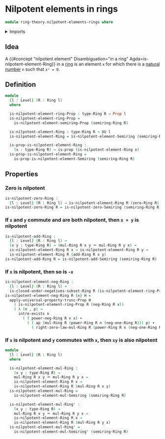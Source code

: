 # Nilpotent elements in rings

```agda
module ring-theory.nilpotent-elements-rings where
```

<details><summary>Imports</summary>

```agda
open import foundation.action-on-identifications-functions
open import foundation.dependent-pair-types
open import foundation.existential-quantification
open import foundation.identity-types
open import foundation.propositional-truncations
open import foundation.propositions
open import foundation.universe-levels

open import ring-theory.nilpotent-elements-semirings
open import ring-theory.powers-of-elements-rings
open import ring-theory.rings
open import ring-theory.subsets-rings
```

</details>

## Idea

A
{{#concept "nilpotent element" Disambiguation="in a ring" Agda=is-nilpotent-element-Ring}}
in a [ring](ring-theory.rings.md) is an element `x` for which there is a
[natural number](elementary-number-theory.natural-numbers.md) `n` such that
`xⁿ = 0`.

## Definition

```agda
module _
  {l : Level} (R : Ring l)
  where

  is-nilpotent-element-ring-Prop : type-Ring R → Prop l
  is-nilpotent-element-ring-Prop =
    is-nilpotent-element-semiring-Prop (semiring-Ring R)

  is-nilpotent-element-Ring : type-Ring R → UU l
  is-nilpotent-element-Ring = is-nilpotent-element-Semiring (semiring-Ring R)

  is-prop-is-nilpotent-element-Ring :
    (x : type-Ring R) → is-prop (is-nilpotent-element-Ring x)
  is-prop-is-nilpotent-element-Ring =
    is-prop-is-nilpotent-element-Semiring (semiring-Ring R)
```

## Properties

### Zero is nilpotent

```agda
is-nilpotent-zero-Ring :
  {l : Level} (R : Ring l) → is-nilpotent-element-Ring R (zero-Ring R)
is-nilpotent-zero-Ring R = is-nilpotent-zero-Semiring (semiring-Ring R)
```

### If `x` and `y` commute and are both nilpotent, then `x + y` is nilpotent

```agda
is-nilpotent-add-Ring :
  {l : Level} (R : Ring l) →
  (x y : type-Ring R) → (mul-Ring R x y ＝ mul-Ring R y x) →
  is-nilpotent-element-Ring R x → is-nilpotent-element-Ring R y →
  is-nilpotent-element-Ring R (add-Ring R x y)
is-nilpotent-add-Ring R = is-nilpotent-add-Semiring (semiring-Ring R)
```

### If `x` is nilpotent, then so is `-x`

```agda
is-nilpotent-element-neg-Ring :
  {l : Level} (R : Ring l) →
  is-closed-under-negatives-subset-Ring R (is-nilpotent-element-ring-Prop R)
is-nilpotent-element-neg-Ring R {x} H =
  apply-universal-property-trunc-Prop H
    ( is-nilpotent-element-ring-Prop R (neg-Ring R x))
    ( λ (n , p) →
      intro-exists n
        ( ( power-neg-Ring R n x) ∙
          ( ( ap (mul-Ring R (power-Ring R n (neg-one-Ring R))) p) ∙
            ( right-zero-law-mul-Ring R (power-Ring R n (neg-one-Ring R))))))
```

### If `x` is nilpotent and `y` commutes with `x`, then `xy` is also nilpotent

```agda
module _
  {l : Level} (R : Ring l)
  where

  is-nilpotent-element-mul-Ring :
    (x y : type-Ring R) →
    mul-Ring R x y ＝ mul-Ring R y x →
    is-nilpotent-element-Ring R x →
    is-nilpotent-element-Ring R (mul-Ring R x y)
  is-nilpotent-element-mul-Ring =
    is-nilpotent-element-mul-Semiring (semiring-Ring R)

  is-nilpotent-element-mul-Ring' :
    (x y : type-Ring R) →
    mul-Ring R x y ＝ mul-Ring R y x →
    is-nilpotent-element-Ring R x →
    is-nilpotent-element-Ring R (mul-Ring R y x)
  is-nilpotent-element-mul-Ring' =
    is-nilpotent-element-mul-Semiring' (semiring-Ring R)
```
